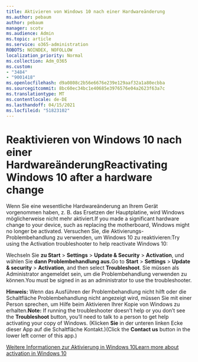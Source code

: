 ```yaml
---
title: Aktivieren von Windows 10 nach einer Hardwareänderung
ms.author: pebaum
author: pebaum
manager: scotv
ms.audience: Admin
ms.topic: article
ms.service: o365-administration
ROBOTS: NOINDEX, NOFOLLOW
localization_priority: Normal
ms.collection: Adm_O365
ms.custom:
- "3484"
- "9001418"
ms.openlocfilehash: d9a0808c2b56e6676e239e129aaf32a1a80ecbba
ms.sourcegitcommit: 8bc60ec34bc1e40685e3976576e04a2623f63a7c
ms.translationtype: MT
ms.contentlocale: de-DE
ms.lasthandoff: 04/15/2021
ms.locfileid: "51823102"
---
```

# <a name="reactivating-windows-10-after-a-hardware-change"></a><span data-ttu-id="f3bfb-102">Reaktivieren von Windows 10 nach einer Hardwareänderung</span><span class="sxs-lookup"><span data-stu-id="f3bfb-102">Reactivating Windows 10 after a hardware change</span></span>

<span data-ttu-id="f3bfb-103">Wenn Sie eine wesentliche Hardwareänderung an Ihrem Gerät vorgenommen haben, z. B. das Ersetzen der Hauptplatine, wird Windows möglicherweise nicht mehr aktiviert.</span><span class="sxs-lookup"><span data-stu-id="f3bfb-103">If you made a significant hardware change to your device, such as replacing the motherboard, Windows might no longer be activated.</span></span> <span data-ttu-id="f3bfb-104">Versuchen Sie, die Aktivierungs-Problembehandlung zu verwenden, um Windows 10 zu reaktivieren:</span><span class="sxs-lookup"><span data-stu-id="f3bfb-104">Try using the Activation troubleshooter to help reactivate Windows 10:</span></span>

<span data-ttu-id="f3bfb-105">Wechseln Sie **zu Start**  >  **Settings**  >  **Update & Security**  >  **Activation**, und wählen Sie **dann Problembehandlung aus.**</span><span class="sxs-lookup"><span data-stu-id="f3bfb-105">Go to **Start** > **Settings** > **Update & security** > **Activation**, and then select **Troubleshoot**.</span></span> <span data-ttu-id="f3bfb-106">Sie müssen als Administrator angemeldet sein, um die Problembehandlung verwenden zu können.</span><span class="sxs-lookup"><span data-stu-id="f3bfb-106">You must be signed in as an administrator to use the troubleshooter.</span></span>

<span data-ttu-id="f3bfb-107">**Hinweis:** Wenn das Ausführen der Problembehandlung nicht hilft oder  die Schaltfläche Problembehandlung nicht angezeigt wird, müssen Sie mit einer Person sprechen, um Hilfe beim Aktivieren Ihrer Kopie von Windows zu erhalten.</span><span class="sxs-lookup"><span data-stu-id="f3bfb-107">**Note:** If running the troubleshooter doesn’t help or you don’t see the **Troubleshoot** button, you’ll need to talk to a person to get help activating your copy of Windows.</span></span> <span data-ttu-id="f3bfb-108">(Klicken **Sie** in der unteren linken Ecke dieser App auf die Schaltfläche Kontakt.)</span><span class="sxs-lookup"><span data-stu-id="f3bfb-108">(Click the **Contact us** button in the lower left corner of this app.)</span></span>

[<span data-ttu-id="f3bfb-109">Weitere Informationen zur Aktivierung in Windows 10</span><span class="sxs-lookup"><span data-stu-id="f3bfb-109">Learn more about activation in Windows 10</span></span>](https://support.microsoft.com/help/12440/windows-10-activate)
